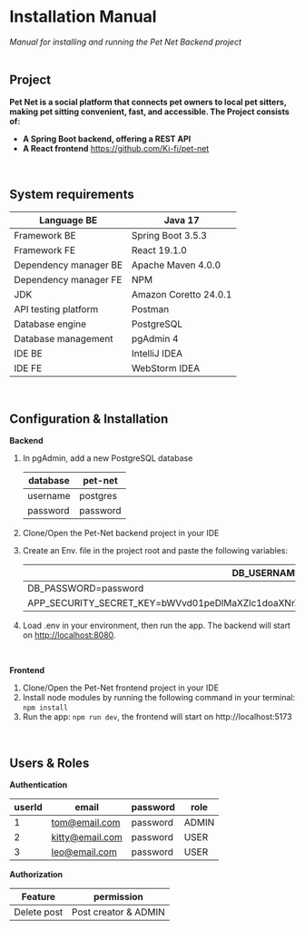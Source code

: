 # Installation Manual

*Manual for installing and running the Pet Net Backend project*
<br/>
<br/>

## **Project**

**Pet Net is a social platform that connects pet owners to local pet sitters, making pet sitting convenient, fast, and accessible. The Project consists of:**

- **A Spring Boot backend, offering a REST API**
- **A React frontend** https://github.com/Ki-fi/pet-net
<br/>

## System requirements

| Language BE | Java 17 |
| --- | --- |
| Framework BE | Spring Boot 3.5.3 |
| Framework FE | React 19.1.0 |
| Dependency manager BE | Apache Maven 4.0.0 |
| Dependency manager FE | NPM |
| JDK | Amazon Coretto 24.0.1 |
| API testing platform | Postman |
| Database engine | PostgreSQL |
| Database management | pgAdmin 4 |
| IDE BE | IntelliJ IDEA |
| IDE FE | WebStorm IDEA |

<br/>

## Configuration & Installation

**Backend**

1. In pgAdmin, add a new PostgreSQL database
    
    
    | database | pet-net |
    | --- | --- |
    | username | postgres |
    | password | password |
2. Clone/Open the Pet-Net backend project in your IDE
3. Create an Env. file in the project root and paste the following variables:
    
    
    | DB_USERNAME=postgres |
    | --- |
    | DB_PASSWORD=password |
    | APP_SECURITY_SECRET_KEY=bWVvd01peDlMaXZlc1doaXNrZXJUd2lzdDQyIVB1cnJNYWNoaW5lUG91bmNlUGF3cw== |
4. Load .env in your environment, then run the app. The backend will start on [http://localhost:8080](http://localhost:8080/).
<br/>

**Frontend**

1. Clone/Open the Pet-Net frontend project in your IDE
2. Install node modules by running the following command in your terminal:
`npm install`
3. Run the app: `npm run dev`, the frontend will start on http://localhost:5173
<br/>

## Users & Roles

**Authentication**

| userId | email | password | role |
| --- | --- | --- | --- |
| 1 | tom@email.com | password | ADMIN |
| 2 | kitty@email.com | password | USER |
| 3 | leo@email.com | password | USER |

**Authorization**

| Feature | permission |
| --- | --- |
| Delete post | Post creator & ADMIN |
